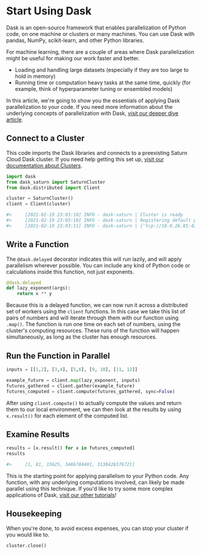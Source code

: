 # Start Using Dask

Dask is an open-source framework that enables parallelization of Python code, on one machine or clusters or many machines. You can use Dask with pandas, NumPy, scikit-learn, and other Python libraries. 

For machine learning, there are a couple of areas where Dask parallelization might be useful for making our work faster and better.
* Loading and handling large datasets (especially if they are too large to hold in memory)
* Running time or computation heavy tasks at the same time, quickly (for example, think of hyperparameter tuning or ensembled models)

In this article, we're going to show you the essentials of applying Dask parallelization to your code. If you need more information about the underlying concepts of parallelization with Dask, [visit our deeper dive article](<docs/Reference/dask_concepts.md>).


## Connect to a Cluster

This code imports the Dask libraries and connects to a preexisting Saturn Cloud Dask cluster. If you need help getting this set up, [visit our documentation about Clusters](<docs/Using Saturn Cloud/create_dask_cluster.md>).


```python
import dask
from dask_saturn import SaturnCluster
from dask.distributed import Client

cluster = SaturnCluster()
client = Client(cluster)

#>     [2021-02-19 23:03:10] INFO - dask-saturn | Cluster is ready
#>     [2021-02-19 23:03:10] INFO - dask-saturn | Registering default plugins
#>     [2021-02-19 23:03:11] INFO - dask-saturn | {'tcp://10.0.26.85:42489': {'status': 'repeat'}}
```

## Write a Function

The `@dask.delayed` decorator indicates this will run lazily, and will apply parallelism wherever possible. You can include any kind of Python code or calculations inside this function, not just exponents.

```python
@dask.delayed
def lazy_exponent(args):
    return x ** y
```

Because this is a delayed function, we can now run it across a distributed set of workers using the `client` functions. In this case we take this list of pairs of numbers and will iterate through them with our function using `.map()`. The function is run one time on each set of numbers, using the cluster's computing resources. These runs of the function will happen simultaneously, as long as the cluster has enough resources.

## Run the Function in Parallel

```python
inputs = [[1,2], [3,4], [5,6], [9, 10], [11, 12]]

example_future = client.map(lazy_exponent, inputs)
futures_gathered = client.gather(example_future)
futures_computed = client.compute(futures_gathered, sync=False)
```

After using `client.compute()` to actually compute the values and return them to our local environment, we can then look at the results by using `x.result()` for each element of the computed list.

## Examine Results

```python
results = [x.result() for x in futures_computed]
results

#>     [1, 81, 15625, 3486784401, 3138428376721]
```

This is the starting point for applying parallelism to your Python code. Any function, with any underlying computations involved, can likely be made parallel using this technique. If you'd like to try some more complex applications of Dask, [visit our other tutorials](/docs)! 


## Housekeeping
When you're done, to avoid excess expenses, you can stop your cluster if you would like to.

```python
cluster.close()
```
